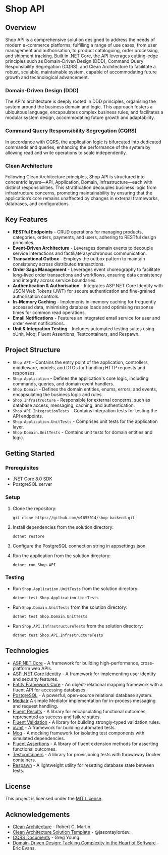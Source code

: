 # Shop API

## Overview

Shop API is a comprehensive solution designed to address the needs of modern e-commerce platforms; fulfilling a range of use cases, from user management and authorisation, to product cataloguing, order processing, and shipment tracking. Built in .NET Core, the API leverages cutting-edge principles such as Domain-Driven Design (DDD), Command Query Responsibility Segregation (CQRS), and Clean Architecture to facilitate a robust, scalable, maintainable system, capable of accommodating future growth and technological advancement.

### Domain-Driven Design (DDD)

The API's architecture is deeply rooted in DDD principles, organising the system around the business domain and logic. This approach fosters a ubiquitous language, encapsulates complex business rules, and facilitates a modular system design, accommodating future growth and adaptability.

### Command Query Responsibility Segregation (CQRS)

In accordance with CQRS, the application logic is bifurcated into dedicated commands and queries, enhancing the performance of the system by allowing read and write operations to scale independently.

### Clean Architecture

Following Clean Architecture principles, Shop API is structured into concentric layers—API, Application, Domain, Infrastructure—each with distinct responsibilities. This stratification decouples business logic from infrastructure concerns, promoting maintainability by ensuring that the application’s core remains unaffected by changes in external frameworks, databases, and configurations.

## Key Features

- **RESTful Endpoints** - CRUD operations for managing products, categories, orders, payments, and users, adhering to RESTful design principles.
- **Event-Driven Architecture** - Leverages domain events to decouple service interactions and factiliate asynchronous communication.
- **Transactional Outbox** - Employs the outbox pattern to maintain consistency across distributed transactions.
- **Order Saga Management** - Leverages event choreography to facilitate long-lived order transactions and workflows, ensuring data consistency and integrity across service boundaries.
- **Authentication & Authorisation** - Integrates ASP.NET Core Identity with JSON Web Tokens (JWT) for secure authentication and fine-grained authorisation controls.
- **In-Memory Caching** - Implements in-memory caching for frequently accessed data, minimising database loads and optimising response times for common read operations.
- **Email Notifications** - Features an integrated email service for user and order event notifications.
- **Unit & Integration Testing** - Includes automated testing suites using xUnit, Moq, Fluent Assertions, Testcontainers, and Respawn.

## Project Structure

- `Shop.API` - Contains the entry point of the application, controllers, middleware, models, and DTOs for handling HTTP requests and responses.
- `Shop.Application` - Defines the application's core logic, including commands, queries, and domain event handlers.
- `Shop.Domain` - Defines the domain entities, enums, errors, and events, encapsulating the business logic and rules.
- `Shop.Infrastructure` - Responsible for external concerns, such as database access, messaging, caching, and authentication.
- `Shop.API.IntegrationTests` - Contains integration tests for testing the API endpoints.
- `Shop.Application.UnitTests` - Comprises unit tests for the application layer.
- `Shop.Domain.UnitTests` - Contains unit tests for domain entities and logic.

## Getting Started

### Prerequisites

- .NET Core 8.0 SDK
- PostgreSQL server

### Setup

1. Clone the repository:

    ```git clone https://github.com/w1855014/shop-backend.git```

2. Install dependencies from the solution directory:

    ```dotnet restore```

3. Configure the PostgreSQL connection string in appsettings.json.

4. Run the application from the solution directory:

    ```dotnet run Shop.API```

### Testing

- Run `Shop.Application.UnitTests` from the solution directory:

    ```dotnet test Shop.Application.UnitTests```

- Run `Shop.Domain.UnitTests` from the solution directory:

    ```dotnet test Shop.Domain.UnitTests```

- Run `Shop.API.InfrastructureTests` from the solution directory:

    ```dotnet test Shop.API.InfrastructureTests```

## Technologies

* [ASP.NET Core](https://learn.microsoft.com/en-us/aspnet/core/introduction-to-aspnet-core) - A framework for building high-performance, cross-platform web APIs.
* [ASP .NET Core Identity](https://learn.microsoft.com/en-us/aspnet/core/security/authentication/identity) - A framework for implementing user identity and security features.
* [Entity Framework Core](https://learn.microsoft.com/en-us/ef/core/) - An object-relational mapping framework with a fluent API for accessing databases.
* [PostgreSQL](https://www.postgresql.org/) - A powerful, open-source relational database system.
* [Mediatr](https://github.com/jbogard/MediatR) A simple Mediator implementation for in-process messaging and request handling.
* [Fluent Results](https://github.com/altmann/FluentResults) - A library for encapsulating functional outcomes, represented as success and failure states.
* [Fluent Validation](https://fluentvalidation.net/) - A library for building strongly-typed validation rules.
* [xUnit](https://xunit.net/) - A framework for building automated tests.
* [Moq](https://github.com/moq) - A mocking framework for isolating test components with simulated dependencies.
* [Fluent Assertions](https://fluentassertions.com/) - A library of fluent extension methods for asserting functional outcomes.
* [Testcontainers](https://dotnet.testcontainers.org/) - A library for provisioning tests with throwaway Docker containers.
* [Respawn](https://github.com/jbogard/Respawn) - A lightweight utility for resetting database state between tests.

## License

This project is licensed under the [MIT License]().

## Acknowledgements

* [Clean Architecture](https://blog.cleancoder.com/uncle-bob/2012/08/13/the-clean-architecture.html) - Robert C. Martin.
* [Clean Architecture Solution Template](https://github.com/jasontaylordev/CleanArchitecture) - @jasontaylordev.
* [CQRS Documents](https://cqrs.files.wordpress.com/2010/11/cqrs_documents.pdf) - Greg Young.
* [Domain-Driven Design: Tackling Complexity in the Heart of Software](https://www.amazon.com/dp-0321125215/dp/0321125215/) - Eric Evans.